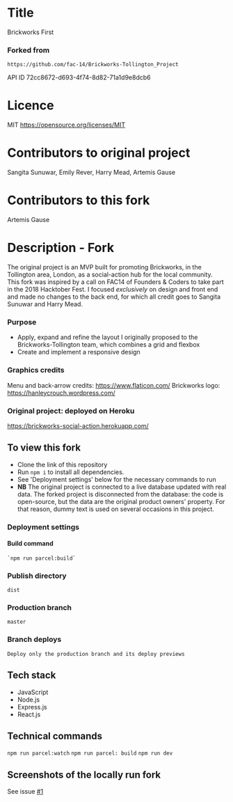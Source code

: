 # Title
Brickworks First

### Forked from
    https://github.com/fac-14/Brickworks-Tollington_Project
API ID
    72cc8672-d693-4f74-8d82-71a1d9e8dcb6

# Licence
MIT https://opensource.org/licenses/MIT

# Contributors to original project
Sangita Sunuwar,
Emily Rever,
Harry Mead,
Artemis Gause

# Contributors to this fork
Artemis Gause

# Description - Fork
The original project is an MVP built for promoting Brickworks, in the Tollington area, London, as a social-action hub for the local community.
This fork was inspired by a call on FAC14 of Founders & Coders to take part in the 2018 Hacktober Fest. I focused _exclusively_ on design and front end and made no changes to the back end, for which all credit goes to Sangita Sunuwar and Harry Mead.

### Purpose
* Apply, expand and refine the layout I originally proposed to the Brickworks-Tollington team, which combines a grid and flexbox
* Create and implement a responsive design

### Graphics credits
Menu and back-arrow credits: https://www.flaticon.com/
Brickworks logo: https://hanleycrouch.wordpress.com/


### Original project: deployed on Heroku
https://brickworks-social-action.herokuapp.com/


## To view this fork
* Clone the link of this repository
* Run `npm i` to install all dependencies.
* See 'Deployment settings' below for the necessary commands to run
* **NB** The original project is connected to a live database updated with real data. The forked project is disconnected from the database: the code is open-source, but the data are the original product owners' property. For that reason, dummy text is used on several occasions in this project.

### Deployment settings

#### Build command
    `npm run parcel:build`

### Publish directory
    dist

### Production branch
    master

### Branch deploys
    Deploy only the production branch and its deploy previews

## Tech stack
* JavaScript
* Node.js
* Express.js
* React.js

## Technical commands
`npm run parcel:watch`
`npm run parcel: build`
`npm run dev`

## Screenshots of the locally run fork
See issue [#1](https://github.com/MissArray/Brickworks_First/issues/1#issue-373229149)

